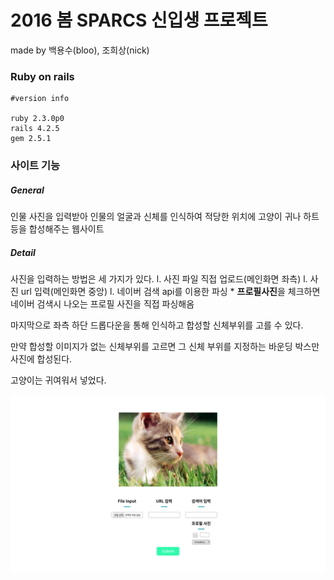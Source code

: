 # 2016 봄 SPARCS 신입생 프로젝트
made by 백용수(bloo), 조희상(nick)

### Ruby on rails
```
#version info

ruby 2.3.0p0
rails 4.2.5
gem 2.5.1
```
### 사이트 기능
##### General
인물 사진을 입력받아 인물의 얼굴과 신체를 인식하여 적당한 위치에 고양이 귀나 하트 등을 합성해주는 웹사이트

##### Detail
사진을 입력하는 방법은 세 가지가 있다.
l. 사진 파일 직접 업로드(메인화면 좌측)
l. 사진 url 입력(메인화면 중앙)
l. 네이버 검색 api를 이용한 파싱
    * **프로필사진**을 체크하면 네이버 검색시 나오는 프로필 사진을 직접 파싱해옴

마지막으로 좌측 하단 드롭다운을 통해 인식하고 합성할 신체부위를 고를 수 있다.

만약 합성할 이미지가 없는 신체부위를 고르면 그 신체 부위를 지정하는 바운딩 박스만 사진에 합성된다.

고양이는 귀여워서 넣었다.

![Image of Home](./home.png)
